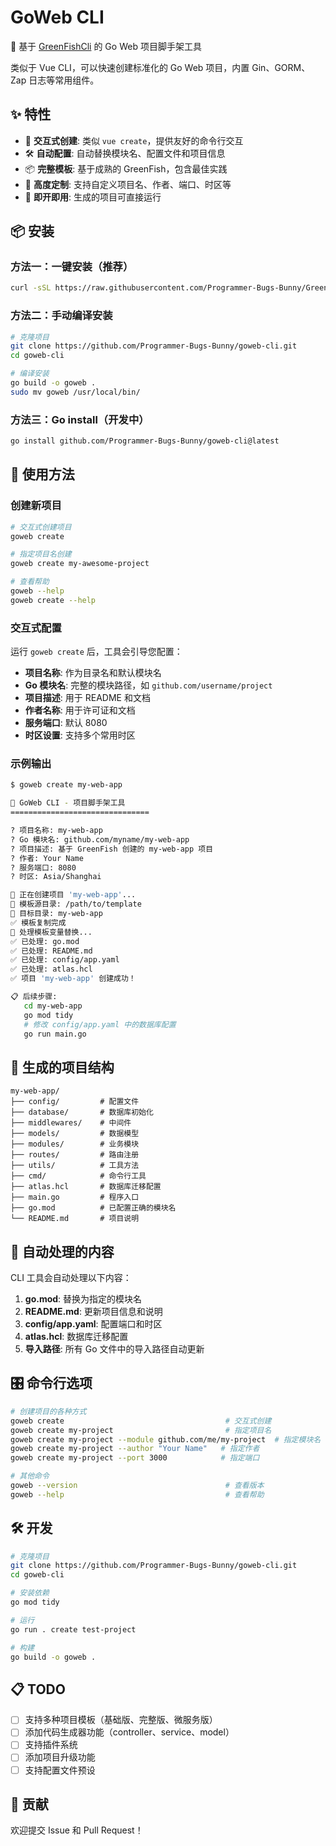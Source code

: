 # GoWeb CLI

🚀 基于 [GreenFishCli](https://github.com/Programmer-Bugs-Bunny/GreenFishCli) 的 Go Web 项目脚手架工具

类似于 Vue CLI，可以快速创建标准化的 Go Web 项目，内置 Gin、GORM、Zap 日志等常用组件。

## ✨ 特性

- 🎯 **交互式创建**: 类似 `vue create`，提供友好的命令行交互
- 🛠️ **自动配置**: 自动替换模块名、配置文件和项目信息
- 📦 **完整模板**: 基于成熟的 GreenFish，包含最佳实践
- 🔧 **高度定制**: 支持自定义项目名、作者、端口、时区等
- 🚀 **即开即用**: 生成的项目可直接运行

## 📦 安装

### 方法一：一键安装（推荐）

```bash
curl -sSL https://raw.githubusercontent.com/Programmer-Bugs-Bunny/GreenFishCli/main/install.sh | bash
```

### 方法二：手动编译安装

```bash
# 克隆项目
git clone https://github.com/Programmer-Bugs-Bunny/goweb-cli.git
cd goweb-cli

# 编译安装
go build -o goweb .
sudo mv goweb /usr/local/bin/
```

### 方法三：Go install（开发中）

```bash
go install github.com/Programmer-Bugs-Bunny/goweb-cli@latest
```

## 🚀 使用方法

### 创建新项目

```bash
# 交互式创建项目
goweb create

# 指定项目名创建
goweb create my-awesome-project

# 查看帮助
goweb --help
goweb create --help
```

### 交互式配置

运行 `goweb create` 后，工具会引导您配置：

- **项目名称**: 作为目录名和默认模块名
- **Go 模块名**: 完整的模块路径，如 `github.com/username/project`
- **项目描述**: 用于 README 和文档
- **作者名称**: 用于许可证和文档
- **服务端口**: 默认 8080
- **时区设置**: 支持多个常用时区

### 示例输出

```bash
$ goweb create my-web-app

🚀 GoWeb CLI - 项目脚手架工具
===============================

? 项目名称: my-web-app
? Go 模块名: github.com/myname/my-web-app
? 项目描述: 基于 GreenFish 创建的 my-web-app 项目
? 作者: Your Name
? 服务端口: 8080
? 时区: Asia/Shanghai

🚀 正在创建项目 'my-web-app'...
📁 模板源目录: /path/to/template
📁 目标目录: my-web-app
✅ 模板复制完成
🔄 处理模板变量替换...
✅ 已处理: go.mod
✅ 已处理: README.md
✅ 已处理: config/app.yaml
✅ 已处理: atlas.hcl
✅ 项目 'my-web-app' 创建成功！

📋 后续步骤:
   cd my-web-app
   go mod tidy
   # 修改 config/app.yaml 中的数据库配置
   go run main.go
```

## 📁 生成的项目结构

```
my-web-app/
├── config/         # 配置文件
├── database/       # 数据库初始化
├── middlewares/    # 中间件
├── models/         # 数据模型
├── modules/        # 业务模块
├── routes/         # 路由注册
├── utils/          # 工具方法
├── cmd/            # 命令行工具
├── atlas.hcl       # 数据库迁移配置
├── main.go         # 程序入口
├── go.mod          # 已配置正确的模块名
└── README.md       # 项目说明
```

## 🔧 自动处理的内容

CLI 工具会自动处理以下内容：

1. **go.mod**: 替换为指定的模块名
2. **README.md**: 更新项目信息和说明
3. **config/app.yaml**: 配置端口和时区
4. **atlas.hcl**: 数据库迁移配置
5. **导入路径**: 所有 Go 文件中的导入路径自动更新

## 🎛️ 命令行选项

```bash
# 创建项目的各种方式
goweb create                                    # 交互式创建
goweb create my-project                         # 指定项目名
goweb create my-project --module github.com/me/my-project  # 指定模块名
goweb create my-project --author "Your Name"   # 指定作者
goweb create my-project --port 3000            # 指定端口

# 其他命令
goweb --version                                 # 查看版本
goweb --help                                    # 查看帮助
```

## 🛠️ 开发

```bash
# 克隆项目
git clone https://github.com/Programmer-Bugs-Bunny/goweb-cli.git
cd goweb-cli

# 安装依赖
go mod tidy

# 运行
go run . create test-project

# 构建
go build -o goweb .
```

## 📋 TODO

- [ ] 支持多种项目模板（基础版、完整版、微服务版）
- [ ] 添加代码生成器功能（controller、service、model）
- [ ] 支持插件系统
- [ ] 添加项目升级功能
- [ ] 支持配置文件预设

## 🤝 贡献

欢迎提交 Issue 和 Pull Request！
